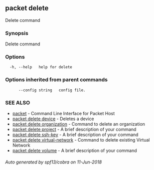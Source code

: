 ## packet delete

Delete command

### Synopsis

Delete command

### Options

```
  -h, --help   help for delete
```

### Options inherited from parent commands

```
      --config string   config file.
```

### SEE ALSO

* [packet](packet.md)	 - Command Line Interface for Packet Host
* [packet delete device](packet_delete_device.md)	 - Deletes a device
* [packet delete organization](packet_delete_organization.md)	 - Command to delete an organization
* [packet delete project](packet_delete_project.md)	 - A brief description of your command
* [packet delete ssh-key](packet_delete_ssh-key.md)	 - A brief description of your command
* [packet delete virtual-network](packet_delete_virtual-network.md)	 - Command to delete existing Virtual Network
* [packet delete volume](packet_delete_volume.md)	 - A brief description of your command

###### Auto generated by spf13/cobra on 11-Jun-2018
